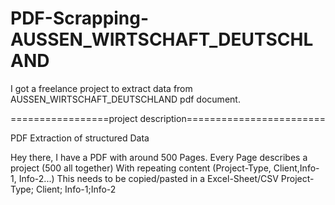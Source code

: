 # PDF-Scrapping-AUSSEN_WIRTSCHAFT_DEUTSCHLAND
I got a freelance project to extract data from AUSSEN_WIRTSCHAFT_DEUTSCHLAND pdf document.

=================project description========================

PDF Extraction of structured Data

Hey there,
I have a PDF with around 500 Pages.
Every Page describes a project (500 all together)
With repeating content (Project-Type, Client,Info-1, Info-2...)
This needs to be copied/pasted in a Excel-Sheet/CSV
Project-Type; Client; Info-1;Info-2
